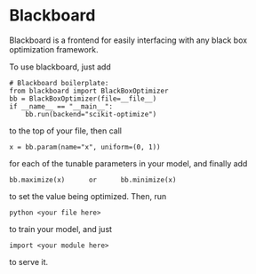 # Blackboard

Blackboard is a frontend for easily interfacing with any black box optimization framework.

To use blackboard, just add

    # Blackboard boilerplate:
    from blackboard import BlackBoxOptimizer
    bb = BlackBoxOptimizer(file=__file__)
    if __name__ == "__main__":
        bb.run(backend="scikit-optimize")

to the top of your file, then call

    x = bb.param(name="x", uniform=(0, 1))

for each of the tunable parameters in your model, and finally add

    bb.maximize(x)      or      bb.minimize(x)

to set the value being optimized. Then, run

    python <your file here>

to train your model, and just

    import <your module here>

to serve it.
